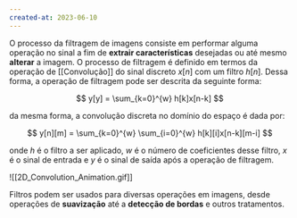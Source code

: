 ```yaml
---
created-at: 2023-06-10
---
```


O processo da filtragem de imagens consiste em performar alguma operação no sinal a fim de **extrair características** desejadas ou até mesmo **alterar** a imagem. O processo de filtragem é definido em termos da operação de [[Convolução]] do sinal discreto $x[n]$ com um filtro $h[n]$. Dessa forma, a operação de filtragem pode ser descrita da seguinte forma:

$$
y[y] = \sum_{k=0}^{w} h[k]x[n-k]
$$

da mesma forma, a convolução discreta no domínio do espaço é dada por:

$$
y[n][m] = \sum_{k=0}^{w} \sum_{i=0}^{w} h[k][i]x[n-k][m-i]
$$

onde $h$ é o filtro a ser aplicado, $w$ é o número de coeficientes desse filtro, $x$ é o sinal de entrada e $y$ é o sinal de saída após a operação de filtragem.

![[2D_Convolution_Animation.gif]]

Filtros podem ser usados para diversas operações em imagens, desde operações de **suavização** até a **detecção de bordas** e outros tratamentos.
